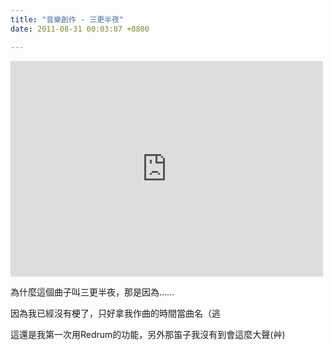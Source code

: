 ```yaml
---
title: "音樂創作 - 三更半夜"
date: 2011-08-31 00:03:07 +0800

---
```



<iframe width="500" height="345" src="http://www.youtube.com/embed/dZGiWv2k_ig" frameborder="0" allowfullscreen=""></iframe>



為什麼這個曲子叫三更半夜，那是因為&hellip;&hellip;



因為我已經沒有梗了，只好拿我作曲的時間當曲名（逃



這還是我第一次用Redrum的功能，另外那笛子我沒有到會這麼大聲(艸)


